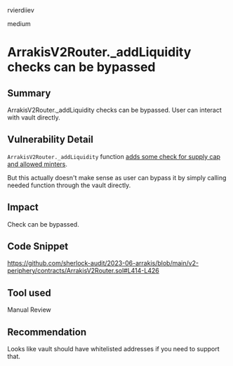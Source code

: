 rvierdiiev

medium

# ArrakisV2Router._addLiquidity checks can be bypassed

## Summary
ArrakisV2Router._addLiquidity checks can be bypassed. User can interact with vault directly.
## Vulnerability Detail
`ArrakisV2Router._addLiquidity` function [adds some check for supply cap and allowed minters](https://github.com/sherlock-audit/2023-06-arrakis/blob/main/v2-periphery/contracts/ArrakisV2Router.sol#L414-L426).

But this actually doesn't make sense as user can bypass it by simply calling needed function through the vault directly.
## Impact
Check can be bypassed.
## Code Snippet
https://github.com/sherlock-audit/2023-06-arrakis/blob/main/v2-periphery/contracts/ArrakisV2Router.sol#L414-L426
## Tool used

Manual Review

## Recommendation
Looks like vault should have whitelisted addresses if you need to support that.